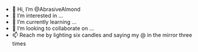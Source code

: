 - 👋 Hi, I’m @AbrasiveAlmond
- 👀 I’m interested in ...
- 🌱 I’m currently learning ...
- 💞️ I’m looking to collaborate on ...
- 📫 Reach me by lighting six candles and saying my @ in the mirror three times 

<!---
AbrasiveAlmond/AbrasiveAlmond is a ✨ special ✨ repository because its `README.md` (this file) appears on your GitHub profile.
You can click the Preview link to take a look at your changes.
--->

